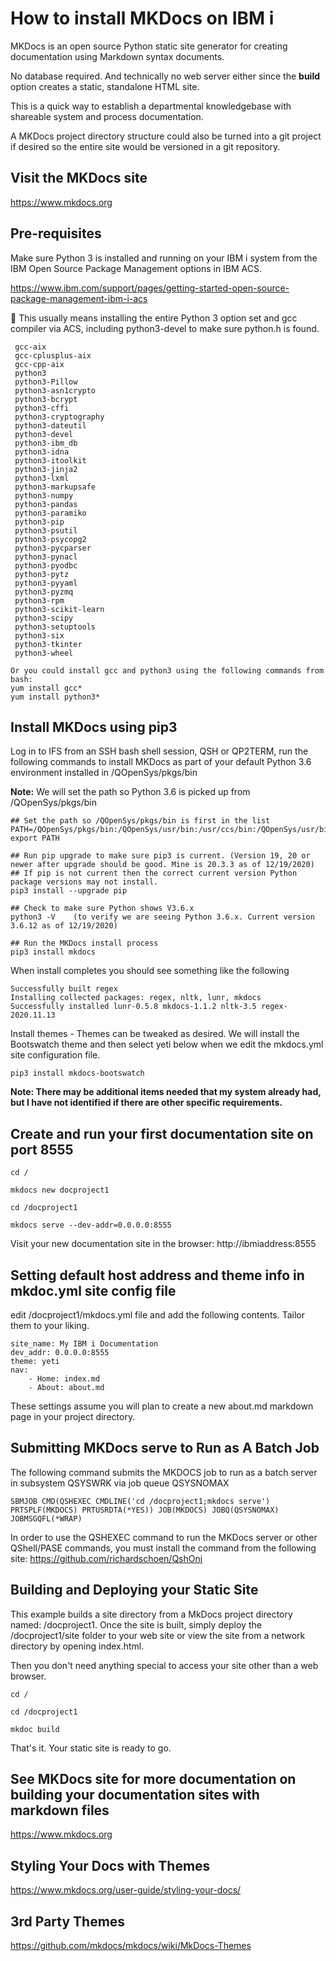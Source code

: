 # How to install MKDocs on IBM i 
MKDocs is an open source Python static site generator for creating documentation using Markdown syntax documents. 

No database required. And technically no web server either since the **build** option creates a static, standalone HTML site.

This is a quick way to establish a departmental knowledgebase with shareable system and process documentation. 

A MKDocs project directory structure could also be turned into a git project if desired so the entire site would be versioned in a git repository.

## Visit the MKDocs site
https://www.mkdocs.org

## Pre-requisites

Make sure Python 3 is installed and running on your IBM i system from the IBM Open Source Package Management options in IBM ACS. 

https://www.ibm.com/support/pages/getting-started-open-source-package-management-ibm-i-acs

:pushpin: This usually means installing the entire Python 3 option set and gcc compiler via ACS, including python3-devel to make sure python.h is found.
```
 gcc-aix
 gcc-cplusplus-aix
 gcc-cpp-aix
 python3                    
 python3-Pillow             
 python3-asn1crypto         
 python3-bcrypt             
 python3-cffi               
 python3-cryptography       
 python3-dateutil           
 python3-devel              
 python3-ibm_db             
 python3-idna               
 python3-itoolkit           
 python3-jinja2             
 python3-lxml               
 python3-markupsafe         
 python3-numpy              
 python3-pandas             
 python3-paramiko           
 python3-pip                
 python3-psutil             
 python3-psycopg2           
 python3-pycparser          
 python3-pynacl             
 python3-pyodbc             
 python3-pytz               
 python3-pyyaml             
 python3-pyzmq              
 python3-rpm                
 python3-scikit-learn       
 python3-scipy              
 python3-setuptools         
 python3-six                
 python3-tkinter            
 python3-wheel              

Or you could install gcc and python3 using the following commands from bash: 
yum install gcc*
yum install python3*
```

## Install MKDocs using pip3

Log in to IFS from an SSH bash shell session, QSH or QP2TERM, run the following commands to install MKDocs as part of your default Python 3.6 environment installed in /QOpenSys/pkgs/bin

**Note:** We will set the path so Python 3.6 is picked up from /QOpenSys/pkgs/bin

```
## Set the path so /QOpenSys/pkgs/bin is first in the list
PATH=/QOpenSys/pkgs/bin:/QOpenSys/usr/bin:/usr/ccs/bin:/QOpenSys/usr/bin/X11:/usr/sbin:.:/usr/bin
export PATH

## Run pip upgrade to make sure pip3 is current. (Version 19, 20 or newer after upgrade should be good. Mine is 20.3.3 as of 12/19/2020)
## If pip is not current then the correct current version Python package versions may not install.
pip3 install --upgrade pip 

## Check to make sure Python shows V3.6.x
python3 -V    (to verify we are seeing Python 3.6.x. Current version 3.6.12 as of 12/19/2020)

## Run the MKDocs install process
pip3 install mkdocs

```
When install completes you should see something like the following
```
Successfully built regex
Installing collected packages: regex, nltk, lunr, mkdocs
Successfully installed lunr-0.5.8 mkdocs-1.1.2 nltk-3.5 regex-2020.11.13
```

Install themes - Themes can be tweaked as desired. We will install the Bootswatch theme and then select yeti below when we edit the mkdocs.yml site configuration file.
```
pip3 install mkdocs-bootswatch
```
**Note: There may be additional items needed that my system already had, but I have not identified if there are other specific requirements.**

## Create and run your first documentation site on port 8555
```
cd /

mkdocs new docproject1

cd /docproject1

mkdocs serve --dev-addr=0.0.0.0:8555
```
Visit your new documentation site in the browser: http://ibmiaddress:8555

## Setting default host address and theme info in mkdoc.yml site config file

edit /docproject1/mkdocs.yml file and add the following contents. Tailor them to your liking.

```
site_name: My IBM i Documentation
dev_addr: 0.0.0.0:8555
theme: yeti
nav:
    - Home: index.md
    - About: about.md
```
These settings assume you will plan to create a new about.md markdown page in your project directory.

## Submitting MKDocs serve to Run as A Batch Job

The following command submits the MKDOCS job to run as a batch server in subsystem QSYSWRK via job queue QSYSNOMAX 
```
SBMJOB CMD(QSHEXEC CMDLINE('cd /docproject1;mkdocs serve') PRTSPLF(MKDOCS) PRTUSRDTA(*YES)) JOB(MKDOCS) JOBQ(QSYSNOMAX) JOBMSGQFL(*WRAP)                                       
```  
In order to use the QSHEXEC command to run the MKDocs server or other QShell/PASE commands, you must install the command from the following site: https://github.com/richardschoen/QshOni

## Building and Deploying your Static Site

This example builds a site directory from a MkDocs project directory named: /docproject1. Once the site is built, simply deploy the /docproject1/site folder to your web site or view the site from a network directory by opening index.html. 

Then you don't need anything special to access your site other than a web browser. 

```
cd /

cd /docproject1

mkdoc build
```

That's it. Your static site is ready to go.

## See MKDocs site for more documentation on building your documentation sites with markdown files
https://www.mkdocs.org

## Styling Your Docs with Themes
https://www.mkdocs.org/user-guide/styling-your-docs/

## 3rd Party Themes
https://github.com/mkdocs/mkdocs/wiki/MkDocs-Themes
